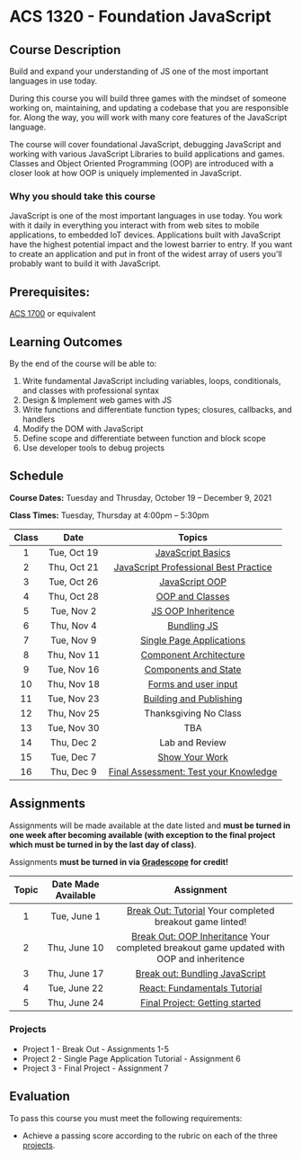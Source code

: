 # ACS 1320 - Foundation JavaScript

## Course Description

Build and expand your understanding of JS one of the most important languages in use today. 

During this course you will build three games with the mindset of someone working on, maintaining, and updating a codebase that you are responsible for. Along the way, you will work with many core features of the JavaScript language.

The course will cover foundational JavaScript, debugging JavaScript and working with various JavaScript Libraries to build applications and games. Classes and Object Oriented Programming (OOP) are introduced with a closer look at how OOP is uniquely implemented in JavaScript.  

### Why you should take this course

JavaScript is one of the most important languages in use today. You work with it daily in everything you interact with from web sites to mobile applications, to embedded IoT devices. Applications built with JavaScript have the highest potential impact and the lowest barrier to entry. If you want to create an application and put in front of the widest array of users you'll probably want to build it with JavaScript.

## Prerequisites:  

[ACS 1700](https://github.com/Tech-at-DU/ACS-1700-Web-Foundations) or equivalent

## Learning Outcomes

By the end of the course will be able to:

1. Write fundamental JavaScript including variables, loops, conditionals, and classes with professional syntax
1. Design & Implement web games with JS
1. Write functions and differentiate function types; closures, callbacks, and handlers
1. Modify the DOM with JavaScript
1. Define scope and differentiate between function and block scope
1. Use developer tools to debug projects

## Schedule

**Course Dates:** Tuesday and Thrusday, October 19 – December 9, 2021

**Class Times:** Tuesday, Thursday at 4:00pm – 5:30pm

| Class | Date | Topics |
|:-----:|:----:|:------:|
|  1 | Tue, Oct 19 | [JavaScript Basics] | [Break Out: Tutorial] | 
|  2 | Thu, Oct 21 | [JavaScript Professional Best Practice] | [Break Out: EsLint] |
|  3 | Tue, Oct 26 | [JavaScript OOP] | [Break Out: OOP] |
|  4 | Thu, Oct 28 | [OOP and Classes] | [Break Out: OOP Inheritance] |
|  5 | Tue, Nov  2 | [JS OOP Inheritence] | Lab |
|  6 | Thu, Nov  4 | [Bundling JS] | [Break out: Bundling JavaScript] |
|  7 | Tue, Nov  9 | [Single Page Applications] | [React: Fundamentals Tutorial] |
|  8 | Thu, Nov 11 | [Component Architecture] | [Final Project: Getting started] |
|  9 | Tue, Nov 16 | [Components and State] | - |
| 10 | Thu, Nov 18 | [Forms and user input] | - | 
| 11 | Tue, Nov 23 | [Building and Publishing] | - |
| 12 | Thu, Nov 25 | Thanksgiving No Class | - |
| 13 | Tue, Nov 30 | TBA | - |
| 14 | Thu, Dec  2 | Lab and Review | - |
| 15 | Tue, Dec  7 | [Show Your Work] | - |
| 16 | Thu, Dec  9 | [Final Assessment: Test your Knowledge] | - |

<!-- Lesson 1 -->
[JavaScript Basics]: Lessons/Lesson-01.md
[Break Out: Tutorial]: Assignments/Assignment-1-Break-Out.md
<!-- Lesson 2 -->
[JavaScript Professional Best Practice]: Lessons/Lesson-02.md
[Break Out: EsLint]: Assignments/Assignment-2-EsLint.md
<!-- Lesson 3 -->
[JavaScript OOP]: Lessons/Lesson-03.md
[Break Out: OOP]: Assignments/Assignment-3-OOP.md
<!-- Lesson 4 -->
[OOP and Classes]: Lessons/Lesson-04.md
[Break Out: OOP Inheritance]: Assignments/Assignment-4-Inheritance.md
<!-- Lesson 5 -->
[JS OOP Inheritence]: Lessons/Lesson-05.md
<!-- Lesson 6 -->
[Bundling JS]: Lessons/Lesson-06.md
[Break out: Bundling JavaScript]: Assignments/Assignment-5-bundling.md
<!-- Lesson 7 -->
[Single Page Applications]: Lessons/Lesson-07.md
[React: Fundamentals Tutorial]: Assignments/Assignment-6-react-fundamentals.md
<!-- Lesson 8 -->
[Component Architecture]: Lessons/Lesson-08.md
[Final Project: Getting started]: Assignments/Assignment-7-final-project.md
<!-- Lesson 9 -->
[Components and State]: Lessons/Lesson-09.md
<!-- Lesson 10 -->
[Forms and user input]: Lessons/Lesson-10.md
<!-- Lesson 11 -->
[Building and Publishing]: Lessons/Lesson-11.md
<!-- Lesson 12 -->
[Show Your Work]: Lessons/Lesson-12.md
<!-- Lesson 13 -->
[Final Assessment: Test your Knowledge]: Lessons/Lesson-13.md

## Assignments

Assignments will be made available at the date listed and **must be turned in one week after becoming available (with exception to the final project which must be turned in by the last day of class)**.

Assignments **must be turned in via [Gradescope](https://gradescope.com) for credit!**

| Topic | Date Made Available | Assignment |
| :---: | :-----------------: | :--------: |
| 1 |  Tue, June  1 | [Break Out: Tutorial](Assignments/Assignment-1-Break-Out.md) Your completed breakout game linted! | 
| 2 |  Thu, June 10 | [Break Out: OOP Inheritance](Assignments/Assignment-4-Inheritance.md) Your completed breakout game updated with OOP and inheritence |
| 3 |  Thu, June 17 | [Break out: Bundling JavaScript](Assignments/Assignment-5-bundling.md) |
| 4 |  Tue, June 22 | [React: Fundamentals Tutorial](Assignments/Assignment-6-react-fundamentals.md) |
| 5 |  Thu, June 24 | [Final Project: Getting started](./Assignments/Assignment-7-fina-project.md) |

### Projects

- Project 1 - Break Out - Assignments 1-5
- Project 2 - Single Page Application Tutorial - Assignment 6
- Project 3 - Final Project - Assignment 7

## Evaluation

To pass this course you must meet the following requirements:

- Achieve a passing score according to the rubric on each of the three [projects](#projects).

<!-- 
##  Information Resources

Any additional resources you may need (online books, etc.) can be found here. You can also find additional resources through the library linked below:

- [make.sc/library](http://make.sc/library) 
-->

<!-- 
## Make School Course Policies

- [Program Learning Outcomes](https://make.sc/program-learning-outcomes) - What you will achieve after finishing Make School, all courses are designed around these outcomes.
- [Grading System](https://make.sc/grading-system) - How grading is done at Make School
- [Code of Conduct, Equity, and Inclusion](https://make.sc/code-of-conduct) - Learn about Diversity and Inclusion at Make School
- [Academic Honesty](https://make.sc/academic-honesty-policy) - Our policies around plagerism, cheating, and other forms of academic misconduct
- [Attendance Policy](https://make.sc/attendance-policy) - What we expect from you in terms of attendance for all classes at Make School
- [Course Credit Policy](https://make.sc/course-credit-policy) - Our policy for how you obtain credit for your courses
- [Disability Services (Academic Accommodations)](https://make.sc/disability-services) - Services and accommodations we provide for students
- [Online Learning Tutorial](https://make.sc/online-learning-tutorial) - How to succeed in online learning at Make School
- [Student Handbook](https://make.sc/student-handbook) - Guidelines, policies, and resources for all Make School students
 -->
